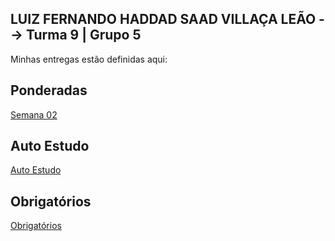 ## LUIZ FERNANDO HADDAD SAAD VILLAÇA LEÃO --> Turma 9 | Grupo 5
Minhas entregas estão definidas aqui:
## Ponderadas
<a href="https://github.com/LuizFernandoLeao/modulo2/tree/main/02_AUT_EST_ENTREGA/Semana%2002"> Semana 02
</a>
## Auto Estudo
<a href="https://github.com/LuizFernandoLeao/modulo2/tree/main/02_AUT_EST_ENTREGA"> Auto Estudo </a>
## Obrigatórios
<a href="https://github.com/LuizFernandoLeao/modulo2/tree/main/03_AUT_EST_EX_OBRIGATORIOS"> Obrigatórios </a>
